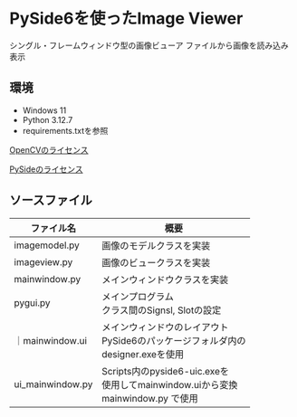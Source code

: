 # PySide6を使ったImage Viewer
シングル・フレームウィンドウ型の画像ビューア
ファイルから画像を読み込み表示

## 環境
* Windows 11
* Python 3.12.7
* requirements.txtを参照

[OpenCVのライセンス](https://opencv.org/license/)

[PySideのライセンス](https://doc.qt.io/qtforpython-6/licenses.html)


## ソースファイル
| ファイル名 | 概要 |
|----------|------|
| imagemodel.py | 画像のモデルクラスを実装 |
| imageview.py | 画像のビュークラスを実装 |
| mainwindow.py | メインウィンドウクラスを実装 |
| pygui.py | メインプログラム<br>クラス間のSignsl, Slotの設定 |
｜mainwindow.ui | メインウィンドウのレイアウト<br>PySide6のパッケージフォルダ内の<br>designer.exeを使用 |
| ui_mainwindow.py | Scripts内のpyside6-uic.exeを<br>使用してmainwindow.uiから変換<br>mainwindow.py で使用 |


